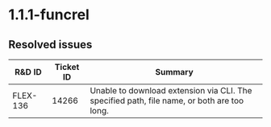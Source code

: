 # 1.1.1-funcrel

## Resolved issues

| R&D ID | Ticket ID | Summary |
| ------ | --------- | ------- |
| FLEX-136 | 14266 | Unable to download extension via CLI. The specified path, file name, or both are too long. |


